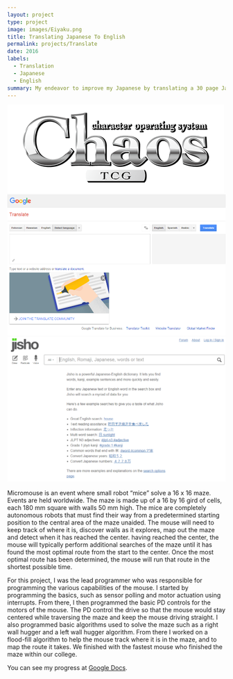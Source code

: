 ```yaml
---
layout: project
type: project
image: images/Eiyaku.png
title: Translating Japanese To English
permalink: projects/Translate
date: 2016
labels:
  - Translation
  - Japanese
  - English
summary: My endeavor to improve my Japanese by translating a 30 page Japanese rule sheet to English.
---
```


<div class="ui medium rounded images">
  <img class="ui image" src="../images/chaos-tcg-banner.png">
  <img class="ui image" src="../images/Google-Translate.png">
  <img class="ui image" src="../images/Jisho.PNG">
</div>

Micromouse is an event where small robot “mice” solve a 16 x 16 maze.  Events are held worldwide.  The maze is made up of a 16 by 16 gird of cells, each 180 mm square with walls 50 mm high.  The mice are completely autonomous robots that must find their way from a predetermined starting position to the central area of the maze unaided.  The mouse will need to keep track of where it is, discover walls as it explores, map out the maze and detect when it has reached the center.  having reached the center, the mouse will typically perform additional searches of the maze until it has found the most optimal route from the start to the center.  Once the most optimal route has been determined, the mouse will run that route in the shortest possible time.

For this project, I was the lead programmer who was responsible for programming the various capabilities of the mouse.  I started by programming the basics, such as sensor polling and motor actuation using interrupts.  From there, I then programmed the basic PD controls for the motors of the mouse.  The PD control the drive so that the mouse would stay centered while traversing the maze and keep the mouse driving straight.  I also programmed basic algorithms used to solve the maze such as a right wall hugger and a left wall hugger algorithm.  From there I worked on a flood-fill algorithm to help the mouse track where it is in the maze, and to map the route it takes.  We finished with the fastest mouse who finished the maze within our college.

You can see my progress at [Google Docs](https://docs.google.com/document/d/1JjfeDlyv-q_SwU5Q48eko8lBoxLoA339azCqW2nu0_o/edit?usp=sharing).



